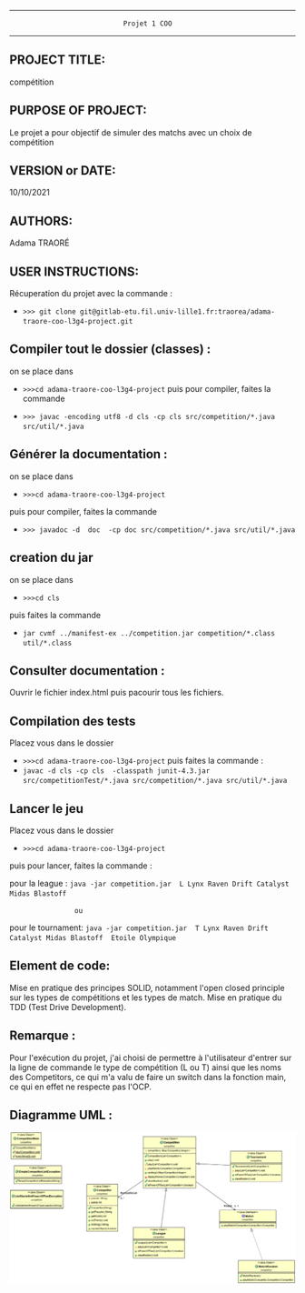 ------------------------------------------------------------------------
                                Projet 1 COO
------------------------------------------------------------------------
## PROJECT TITLE:

  compétition

## PURPOSE OF PROJECT:

  Le projet a pour objectif de simuler des matchs avec un choix de compétition

## VERSION or DATE:

  10/10/2021
  

## AUTHORS:

  Adama TRAORÉ

## USER INSTRUCTIONS:

  Récuperation du projet avec la commande :

  * `>>> git clone git@gitlab-etu.fil.univ-lille1.fr:traorea/adama-traore-coo-l3g4-project.git `


  ## Compiler tout le dossier (classes) :

  on se place dans 
  * `>>>cd adama-traore-coo-l3g4-project`
  puis pour compiler, faites la commande 

 *  `>>> javac -encoding utf8 -d cls -cp cls src/competition/*.java src/util/*.java`


  ## Générer la documentation :
  
   on se place dans 
  * `>>>cd adama-traore-coo-l3g4-project`

  puis pour compiler, faites la commande 
  
  * `>>> javadoc -d  doc  -cp doc src/competition/*.java src/util/*.java`


  ## creation du jar

  on se place dans 

  * `>>>cd cls`

  puis faites la commande
  
  * `jar cvmf ../manifest-ex ../competition.jar competition/*.class util/*.class`


  ## Consulter documentation :

Ouvrir le fichier index.html puis pacourir tous les fichiers.


## Compilation des tests

Placez vous dans le dossier
* `>>>cd adama-traore-coo-l3g4-project`
puis faites la commande :
* `javac -d cls -cp cls  -classpath junit-4.3.jar src/competitionTest/*.java src/competition/*.java src/util/*.java`

## Lancer le jeu

Placez vous dans le dossier
* `>>>cd adama-traore-coo-l3g4-project`

puis pour lancer, faites la commande :


pour la league : `java -jar competition.jar  L Lynx Raven Drift Catalyst Midas Blastoff `  

                    ou 

pour le tournament: `java -jar competition.jar  T Lynx Raven Drift Catalyst Midas Blastoff  Etoile Olympique`

## Element de code:
  Mise en pratique des principes SOLID, notamment l'open closed principle sur les types de compétitions et les types de match. Mise en pratique du TDD (Test Drive Development).

## Remarque :
  Pour l'exécution du projet, j'ai choisi de permettre à l'utilisateur d'entrer sur la ligne de commande le type de compétition (L ou T) ainsi que les noms des Competitors, ce qui m'a valu de faire un switch dans la fonction main, ce qui en effet ne respecte pas l'OCP.
## Diagramme UML :
![Screenshot](src/uml/diagramme.png)
